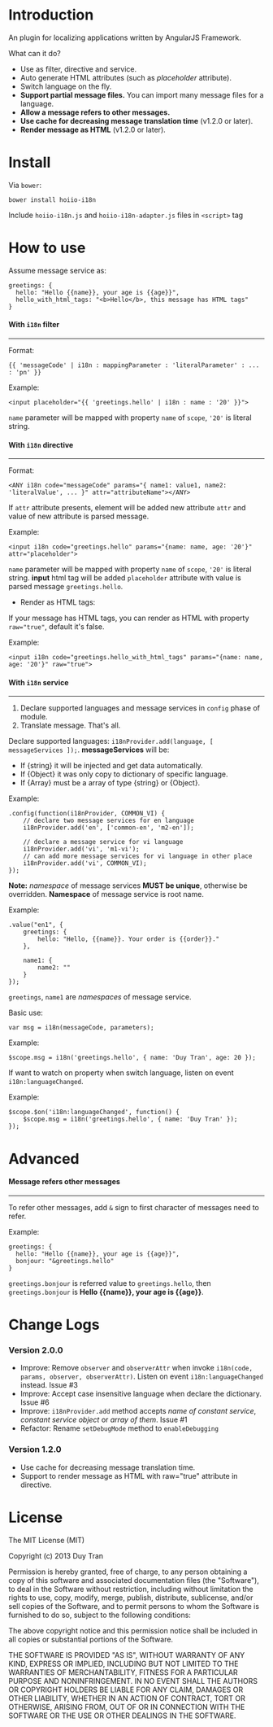 Introduction
==============
An plugin for localizing applications written by AngularJS Framework.

What can it do?
* Use as filter, directive and service.
* Auto generate HTML attributes (such as *placeholder* attribute).
* Switch language on the fly.
* **Support partial message files.** You can import many message files for a language.
* **Allow a message refers to other messages.**
* **Use cache for decreasing message translation time** (v1.2.0 or later).
* **Render message as HTML** (v1.2.0 or later).

Install
===
Via `bower`:

    bower install hoiio-i18n
    
Include `hoiio-i18n.js` and `hoiio-i18n-adapter.js` files in `<script>` tag
    
How to use
===
Assume message service as:

    greetings: {
      hello: "Hello {{name}}, your age is {{age}}",
      hello_with_html_tags: "<b>Hello</b>, this message has HTML tags"
    }
    

#### With `i18n` filter ####
---
Format: 

    {{ 'messageCode' | i18n : mappingParameter : 'literalParameter' : ... : 'pn' }}

Example:

    <input placeholder="{{ 'greetings.hello' | i18n : name : '20' }}">
    
`name` parameter will be mapped with property `name` of `scope`, `'20'` is literal string.


#### With `i18n` directive ####
---
Format:

    <ANY i18n code="messageCode" params="{ name1: value1, name2: 'literalValue', ... }" attr="attributeName"></ANY>

If `attr` attribute presents, element will be added new attribute `attr` and value of new attribute is parsed message.

Example:

    <input i18n code="greetings.hello" params="{name: name, age: '20'}" attr="placeholder">
    
`name` parameter will be mapped with property `name` of `scope`, `'20'` is literal string. **input** html tag will be added `placeholder` attribute with value is parsed message `greetings.hello`.

* Render as HTML tags:

If your message has HTML tags, you can render as HTML with property `raw="true"`, default it's false.

Example:

    <input i18n code="greetings.hello_with_html_tags" params="{name: name, age: '20'}" raw="true">


#### With `i18n` service ####
---
1. Declare supported languages and message services in `config` phase of module.
2. Translate message. That's all.

Declare supported languages: `i18nProvider.add(language, [ messageServices ]);`. **messageServices** will be:

- If {string} it will be injected and get data automatically.
- If {Object} it was only copy to dictionary of specific language.
- If {Array} must be a array of type {string} or {Object}.


Example:
    
    .config(function(i18nProvider, COMMON_VI) {
        // declare two message services for en language
        i18nProvider.add('en', ['common-en', 'm2-en']);

        // declare a message service for vi language
        i18nProvider.add('vi', 'm1-vi');
        // can add more message services for vi language in other place
        i18nProvider.add('vi', COMMON_VI);
    });
    
**Note:** *namespace* of message services **MUST be unique**, otherwise be overridden. **Namespace** of message service is root name.

Example:

    .value("en1", {
        greetings: {
            hello: "Hello, {{name}}. Your order is {{order}}."
        },

        name1: {
            name2: ""
        }
    });

`greetings`, `name1` are *namespaces* of message service.

Basic use:

    var msg = i18n(messageCode, parameters);
    
Example:

    $scope.msg = i18n('greetings.hello', { name: 'Duy Tran', age: 20 });

If want to watch on property when switch language, listen on event `i18n:languageChanged`.

Example:

    $scope.$on('i18n:languageChanged', function() { 
        $scope.msg = i18n('greetings.hello', { name: 'Duy Tran' }); 
    });

Advanced
===

#### Message refers other messages ####
---
To refer other messages, add `&` sign to first character of messages need to refer.

Example:

    greetings: {
      hello: "Hello {{name}}, your age is {{age}}",
      bonjour: "&greetings.hello"
    }

`greetings.bonjour` is referred value to `greetings.hello`, then `greetings.bonjour` is **Hello {{name}}, your age is {{age}}**.

Change Logs
===
### Version 2.0.0 ###
- Improve: Remove `observer` and `observerAttr` when invoke `i18n(code, params, observer, observerAttr)`. Listen on event `i18n:languageChanged` instead. Issue #3
- Improve: Accept case insensitive language when declare the dictionary. Issue #6
- Improve: `i18nProvider.add` method accepts *name of constant service*, *constant service object* or *array of them*. Issue #1
- Refactor: Rename `setDebugMode` method to `enableDebugging`

### Version 1.2.0 ###
- Use cache for decreasing message translation time.
- Support to render message as HTML with raw="true" attribute in directive.

License
===
The MIT License (MIT)

Copyright (c) 2013 Duy Tran

Permission is hereby granted, free of charge, to any person obtaining a copy of
this software and associated documentation files (the "Software"), to deal in
the Software without restriction, including without limitation the rights to
use, copy, modify, merge, publish, distribute, sublicense, and/or sell copies of
the Software, and to permit persons to whom the Software is furnished to do so,
subject to the following conditions:

The above copyright notice and this permission notice shall be included in all
copies or substantial portions of the Software.

THE SOFTWARE IS PROVIDED "AS IS", WITHOUT WARRANTY OF ANY KIND, EXPRESS OR
IMPLIED, INCLUDING BUT NOT LIMITED TO THE WARRANTIES OF MERCHANTABILITY, FITNESS
FOR A PARTICULAR PURPOSE AND NONINFRINGEMENT. IN NO EVENT SHALL THE AUTHORS OR
COPYRIGHT HOLDERS BE LIABLE FOR ANY CLAIM, DAMAGES OR OTHER LIABILITY, WHETHER
IN AN ACTION OF CONTRACT, TORT OR OTHERWISE, ARISING FROM, OUT OF OR IN
CONNECTION WITH THE SOFTWARE OR THE USE OR OTHER DEALINGS IN THE SOFTWARE.
